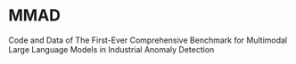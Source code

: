 # MMAD
Code and Data of The First-Ever Comprehensive Benchmark for Multimodal Large Language Models in Industrial Anomaly Detection
